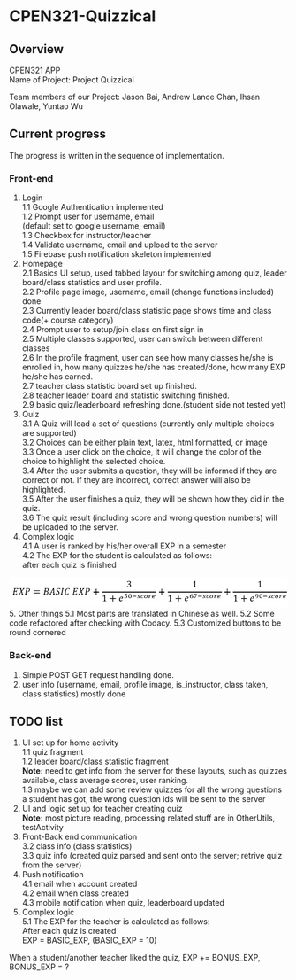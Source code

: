 # CPEN321-Quizzical

## Overview
 CPEN321 APP  
Name of Project: Project Quizzical

Team members of our Project: Jason Bai, Andrew Lance Chan, Ihsan Olawale, Yuntao Wu

## Current progress  

The progress is written in the sequence of implementation.  

### Front-end  
1. Login  
1.1 Google Authentication implemented  
1.2 Prompt user for username, email  
(default set to google username, email)  
1.3 Checkbox for instructor/teacher  
1.4 Validate username, email and upload to the server  
1.5 Firebase push notification skeleton implemented  
2. Homepage  
2.1 Basics UI setup, used tabbed layour for switching among quiz, leader board/class statistics and user profile.  
2.2 Profile page image, username, email (change functions included) done  
2.3 Currently leader board/class statistic page shows time and class code(+ course category)   
2.4 Prompt user to setup/join class on first sign in  
2.5 Multiple classes supported, user can switch between different classes  
2.6 In the profile fragment, user can see how many classes he/she is enrolled in, how many quizzes he/she has created/done, how many EXP he/she has earned.  
2.7 teacher class statistic board set up finished.  
2.8 teacher leader board and statistic switching finished.  
2.9 basic quiz/leaderboard refreshing done.(student side not tested yet)    
3. Quiz  
3.1 A Quiz will load a set of questions (currently only multiple choices are supported)  
3.2 Choices can be either plain text, latex, html formatted, or image  
3.3 Once a user click on the choice, it will change the color of the choice to highlight the selected choice.  
3.4 After the user submits a question, they will be informed if they are correct or not. If they are incorrect, correct answer will also be highlighted.  
3.5 After the user finishes a quiz, they will be shown how they did in the quiz.  
3.6 The quiz result (including score and wrong question numbers) will be uploaded to the server.  
4. Complex logic  
4.1 A user is ranked by his/her overall EXP in a semester  
4.2 The EXP for the student is calculated as follows:  
after each quiz is finished  
<img src="pics/score_calculation.png"/>  
5. Other things  
5.1 Most parts are translated in Chinese as well.  
5.2 Some code refactored after checking with Codacy.  
5.3 Customized buttons to be round cornered

### Back-end  
1. Simple POST GET request handling done.  
2. user info (username, email, profile image, is_instructor, class taken, class statistics) mostly done  

## TODO list
1. UI set up for home activity  
1.1 quiz fragment  
1.2 leader board/class statistic fragment  
**Note:** need to get info from the server for these layouts, such as quizzes available, class average scores, user ranking.  
1.3 maybe we can add some review quizzes for all the wrong questions a student has got, the wrong question ids will be sent to the server  
2. UI and logic set up for teacher creating quiz  
**Note:** most picture reading, processing related stuff are in OtherUtils, testActivity
3. Front-Back end communication  
3.2 class info (class statistics)  
3.3 quiz info (created quiz parsed and sent onto the server; retrive quiz from the server)  
4. Push notification  
4.1 email when account created  
4.2 email when class created  
4.3 mobile notification when quiz, leaderboard updated  
5. Complex logic  
5.1 The EXP for the teacher is calculated as follows:  
After each quiz is created  
EXP = BASIC_EXP, (BASIC_EXP = 10)

When a student/another teacher liked the quiz, EXP += BONUS_EXP, BONUS_EXP = ?
